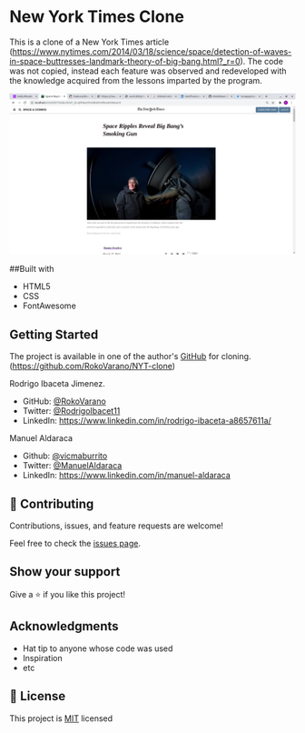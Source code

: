 # New York Times Clone

This is a clone of a New York Times article 
(https://www.nytimes.com/2014/03/18/science/space/detection-of-waves-in-space-buttresses-landmark-theory-of-big-bang.html?_r=0).
The code was not copied, instead each feature was observed and redeveloped with the knowledge acquired from the lessons
imparted by the program.

![screenshot](./project-screenshot.png)

##Built with

- HTML5
- CSS
- FontAwesome

## Getting Started

The project is available in one of the author's [GitHub](https://github.com/RokoVarano/NYT-clone) for cloning.
(https://github.com/RokoVarano/NYT-clone)

Rodrigo Ibaceta Jimenez.

- GitHub: [@RokoVarano](https://github.com/RokoVarano/)
- Twitter: [@RodrigoIbacet11](https://twitter.com/RodrigoIbacet11)
- LinkedIn: https://www.linkedin.com/in/rodrigo-ibaceta-a8657611a/

Manuel Aldaraca

- Github: [@vicmaburrito](https://github.com/vicmaburrito)
- Twitter: [@ManuelAldaraca](https://twitter.com/ManuelAldaraca) 
- LinkedIn: https://www.linkedin.com/in/manuel-aldaraca 

## 🤝 Contributing

Contributions, issues, and feature requests are welcome!

Feel free to check the [issues page](issues/).

## Show your support

Give a ⭐️ if you like this project!

## Acknowledgments

- Hat tip to anyone whose code was used
- Inspiration
- etc

## 📝 License

This project is [MIT](lic.url) licensed
